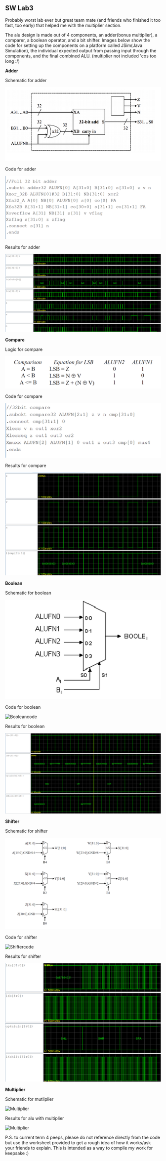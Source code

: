 ## SW Lab3 

Probably worst lab ever but great team mate (and friends who finished it too fast, too early) that helped me with the multiplier section.

The alu design is made out of 4 components, an adder(bonus multiplier), a comparer, a boolean operator, and a bit shifter. Images below show the code for setting up the components on a platform called JSim(Java Simulation), the individual expected output from passing input through the components, and the final combined ALU. (multiplier not included 'cos too long :/)

<b>Adder</b>

Schematic for adder

![Adder](adder.png "adder")

Code for adder

![Addercode](addercode.png "addercode")

Results for adder

![Addertable](addertable.png "addertable")


<b>Compare</b>

Logic for compare

![Compare](compare.png "compare")

Code for compare

![Comparecode](comparecode.png "comparecode")

Results for compare

![Comparetable](comparetable.png "comparetable")


<b>Boolean</b>

Schematic for boolean

![Boolean](boolean.png "boolean")

Code for boolean

![Booleancode](booleancode.png "booleancode")

Results for boolean

![Booleantable](booleantable.png "booleantable")


<b>Shifter</b>

Schematic for shifter

![Shifter](shifter.png "shifter")

Code for shifter

![Shiftercode](shiftercode.png "shiftercode")

Results for shifter

![Shiftertable](shiftertable.png "shiftertable")


<b>Multiplier</b>

Schematic for mutliplier

![Multiplier](multiplier.png "multiplier")

Results for alu with multiplier

![Multiplier](multiplier.png "multiplier")

P.S. to current term 4 peeps, please do not reference directly from the code but use the worksheet provided to get a rough idea of how it works/ask your friends to explain. This is intended as a way to compile my work for keepsake :)
